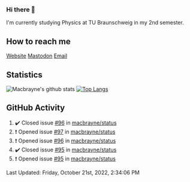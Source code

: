 ### Hi there 👋
I'm currently studying Physics at TU Braunschweig in my 2nd semester.

## How to reach me
[Website](https://florentin-schleuss.de)
[Mastodon](https://norden.social/@florentin)
[Email](mailto:hello@macbrayne.de)

## Statistics
![Macbrayne's github stats](https://github-readme-stats.vercel.app/api?username=macbrayne&count_private=true&show_icons=true&hide_rank=true&custom_title=macbrayne's%20GitHub%20Stats)
[![Top Langs](https://github-readme-stats.vercel.app/api/top-langs/?username=macbrayne&exclude_repo=liftron&layout=compact)](https://github.com/anuraghazra/github-readme-stats)
## GitHub Activity

<!--RECENT_ACTIVITY:start-->
1. ✔️ Closed issue [#96](https://github.com/macbrayne/status/issues/96) in [macbrayne/status](https://github.com/macbrayne/status)
2. ❗️ Opened issue [#97](https://github.com/macbrayne/status/issues/97) in [macbrayne/status](https://github.com/macbrayne/status)
3. ❗️ Opened issue [#96](https://github.com/macbrayne/status/issues/96) in [macbrayne/status](https://github.com/macbrayne/status)
4. ✔️ Closed issue [#95](https://github.com/macbrayne/status/issues/95) in [macbrayne/status](https://github.com/macbrayne/status)
5. ❗️ Opened issue [#95](https://github.com/macbrayne/status/issues/95) in [macbrayne/status](https://github.com/macbrayne/status)
<!--RECENT_ACTIVITY:end-->

<!--RECENT_ACTIVITY:last_update-->
Last Updated: Friday, October 21st, 2022, 2:34:06 PM
<!--RECENT_ACTIVITY:last_update_end-->


<!--
**macbrayne/macbrayne** is a ✨ _special_ ✨ repository because its `README.md` (this file) appears on your GitHub profile.

Here are some ideas to get you started:

- 🔭 I’m currently working on ...
- 🌱 I’m currently learning ...
- 👯 I’m looking to collaborate on ...
- 🤔 I’m looking for help with ...
- 💬 Ask me about ...
- 📫 How to reach me: ...
- 😄 Pronouns: ...
- ⚡ Fun fact: ...
-->
